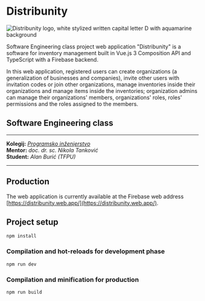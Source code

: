 # Distribunity

![Distribunity logo, white stylized written capital letter D with aquamarine background](/src/assets/logo.svg)

Software Engineering class project web application "Distribunity" is a software for inventory management built in Vue.js 3 Composition API and TypeScript with a Firebase backend.

In this web application, registered users can create organizations (a generalization of businesses and companies), invite other users with invitation codes or join other organizations, manage inventories inside their organizations and manage items inside the inventories; organization admins can manage their organizations' members, organizations' roles, roles' permissions and the roles assigned to the members.

## Software Engineering class

--------------------
**Kolegij:** [_Programsko inženjerstvo_](http://ntankovic.unipu.hr/pi)  
**Mentor:** _doc. dr. sc. Nikola Tanković_  
**Student:** _Alan Burić (TFPU)_

--------------------
## Production

The web application is currently available at the Firebase web address [https://distribunity.web.app/](https://distribunity.web.app/).

## Project setup
```
npm install
```

### Compilation and hot-reloads for development phase
```
npm run dev
```

### Compilation and minification for production
```
npm run build
```
